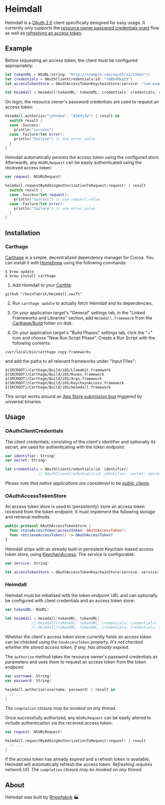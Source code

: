 # Heimdall

Heimdall is a [OAuth 2.0](https://tools.ietf.org/html/rfc6749) client specifically designed for easy usage. It currently only supports the [resource owner password credentials grant](https://tools.ietf.org/html/rfc6749#section-4.3) flow as well as [refreshing an access token](https://tools.ietf.org/html/rfc6749#section-6).

## Example

Before requesting an access token, the client must be configured appropriately:

```swift
let tokenURL = NSURL(string: "http://example.com/oauth/v2/token")!
let credentials = OAuthClientCredentials(id: "s6BhdRkqt3")
let accessTokenStore = OAuthAccessTokenKeychainStore(service: "com.example.app")

let heimdall = Heimdall(tokenURL: tokenURL, credentials: credentials, accessTokenStore: accessTokenStore)
```

On login, the resource owner's password credentials are used to request an access token:

```swift
heimdall.authorize("johndoe", "A3ddj3w") { result in
  switch result {
  case .Success:
    println("success")
  case .Failure(let error):
    println("failure") // use error.value
  }
}
```

Heimdall automatically persists the access token using the configured store. Afterwards, any `NSURLRequest` can be easily authenticated using the received access token:

```swift
var request: NSURLRequest!

heimdall.requestByAddingAuthorizationToRequest(request) { result
  switch result {
  case .Success(let request):
    println("success") // use request.value
  case .Failure(let error):
    println("failure") // use error.value
  }
}
```

## Installation

### Carthage

[Carthage](https://github.com/Carthage/Carthage) is a simple, decentralized dependency manager for Cocoa. You can install it with [Homebrew](http://brew.sh) using the following commands:

```
$ brew update
$ brew install carthage
```

1. Add Heimdall to your [Cartfile](https://github.com/Carthage/Carthage/blob/master/Documentation/Artifacts.md#cartfile):
  ```
  github "rheinfabrik/Heimdall.swift"
  ```

2. Run `carthage update` to actually fetch Heimdall and its dependencies.

3. On your application target's "General" settings tab, in the "Linked Frameworks and Libraries" section, add `Heimdall.framework` from the [Carthage/Build](https://github.com/Carthage/Carthage/blob/master/Documentation/Artifacts.md#carthagebuild) folder on disk.

4. On your application target's "Build Phases" settings tab, click the "+" icon and choose "New Run Script Phase". Create a Run Script with the following contents:
  ```
  /usr/local/bin/carthage copy-frameworks
  ```
  and add the paths to all relevant frameworks under "Input Files":
  ```
  $(SRCROOT)/Carthage/Build/iOS/LlamaKit.framework
  $(SRCROOT)/Carthage/Build/iOS/Runes.framework
  $(SRCROOT)/Carthage/Build/iOS/Argo.framework
  $(SRCROOT)/Carthage/Build/iOS/KeychainAccess.framework
  $(SRCROOT)/Carthage/Build/iOS/Heimdall.framework
  ```
  This script works around an [App Store submission bug](http://www.openradar.me/radar?id=6409498411401216) triggered by universal binaries.

## Usage

### OAuthClientCredentials

The client credentials, consisting of the client's identifier and optionally its secret, are used for authenticating with the token endpoint:

```swift
var identifier: String!
var secret: String!

let credentials = OAuthClientCredentials(id: identifier)
               // OAuthClientCredentials(id: identifier, secret: secret)
```

*Please note that native applications are considered to be [public clients](https://tools.ietf.org/html/rfc6749#section-2.1).*

### OAuthAccessTokenStore

An access token store is used to (persistently) store an access token received from the token endpoint. It must implement the following storage and retrieval methods:

```swift
public protocol OAuthAccessTokenStore {
  func storeAccessToken(accessToken: OAuthAccessToken?)
  func retrieveAccessToken() -> OAuthAccessToken?
}
```

Heimdall ships with an already built-in persistent Keychain-based access token store, using [KeychainAccess](https://github.com/kishikawakatsumi/KeychainAccess). The service is configurable:

```swift
var service: String!

let accessTokenStore = OAuthAccessTokenKeychainStore(service: service)
```

### Heimdall

Heimdall must be initialized with the token endpoint URL and can optionally be configured with client credentials and an access token store:

```swift
var tokenURL: NSURL!

let heimdall = Heimdall(tokenURL: tokenURL)
            // Heimdall(tokenURL: tokenURL, credentials: credentials)
            // Heimdall(tokenURL: tokenURL, credentials: credentials, accessTokenStore: accessTokenStore)
```

Whether the client's access token store currently holds an access token can be checked using the `hasAccessToken` property. *It's not checked whether the stored access token, if any, has already expired.*

The `authorize` method takes the resource owner's password credentials as parameters and uses them to request an access token from the token endpoint:

```swift
var username: String!
var password: String!

heimdall.authorize(username, password) { result in
  // ...
}
```

*The `completion` closure may be invoked on any thread.*

Once successfully authorized, any `NSURLRequest` can be easily altered to include authentication via the received access token:

```swift
var request: NSURLRequest!

heimdall.requestByAddingAuthorizationToRequest(request) { result
  // ...
}
```

If the access token has already expired and a refresh token is available, Heimdall will automatically refresh the access token. *Refreshing requires network I/O.* *The `completion` closure may be invoked on any thread.*

## About

Heimdall was built by [Rheinfabrik](http://www.rheinfabrik.de) 🏭
